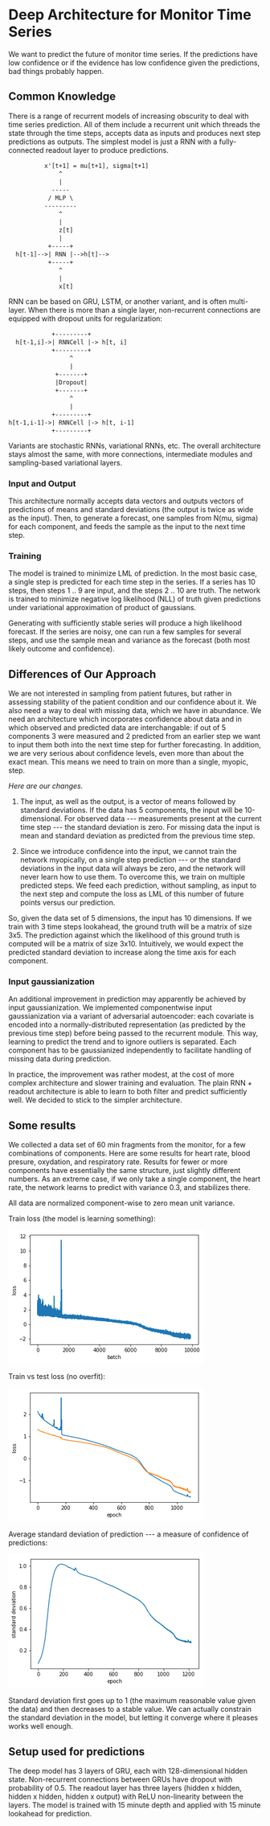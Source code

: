 # Deep Architecture for Monitor Time Series

We want to predict the future of monitor time series.
If the predictions have low confidence or if the 
evidence has low confidence given the predictions,
bad things probably happen.

## Common Knowledge

There is a range of recurrent models of increasing obscurity to
deal with  time series prediction. All of them include a
recurrent unit which threads the state through the time steps,
accepts data as inputs and produces next step predictions as
outputs. The simplest model is just a RNN with a fully-connected
readout layer to produce predictions.

```
          x'[t+1] = mu[t+1], sigma[t+1]
              ^
              |
            -----
           / MLP \
          ---------
              ^
              |
              z[t]
              |
           +-----+    
  h[t-1]-->| RNN |-->h[t]-->
           +-----+
              ^
              |
              x[t]

```

RNN can be based on GRU, LSTM, or another variant, and is often
multi-layer. When there is more than a single layer,
non-recurrent connections are equipped with dropout units
for regularization:

```
            +---------+
  h[t-1,i]->| RNNCell |-> h[t, i]
            +---------+
                 ^
                 |
             +-------+    
             |Dropout|
             +-------+
                 ^
                 |
            +---------+
h[t-1,i-1]->| RNNCell |-> h[t, i-1]
            +---------+
```

Variants are stochastic RNNs, variational RNNs, etc. The
overall architecture stays almost the same, with more
connections, intermediate modules and sampling-based variational
layers.

### Input and Output

This architecture normally accepts data vectors and outputs
vectors of predictions of means and standard deviations (the
output is twice as wide as the input). Then, to generate a
forecast, one samples from N(mu, sigma) for each component, and
feeds the sample as the input to the next time step.

### Training

The model is trained to minimize LML of prediction. In the most
basic case, a single step is predicted for each time step in the
series. If a series has 10 steps, then steps 1 .. 9 are input,
and the steps 2 .. 10 are truth. The network is trained to
minimize negative log likelihood (NLL) of truth given
predictions under variational approximation of product of
gaussians.

Generating with sufficiently stable series will produce a high
likelihood forecast. If the series are noisy, one can run a few
samples for several steps, and use the sample mean and variance
as the forecast (both most likely outcome and confidence). 

## Differences of Our Approach

We are not interested in sampling from patient futures, but
rather in assessing stability of the patient condition and our
confidence about it.  We also need a way to deal with missing
data, which we have in abundance. We need an architecture which
incorporates confidence about data and in which observed and
predicted data are interchangable: if out of 5 components 3 were
measured and 2 predicted from an earlier step we want to input
them both into the next time step for further forecasting. In
addition, we are very serious about confidence levels, even more
than about the exact mean. This means we need to train on more
than a single, myopic, step.

_Here are our changes._

1. The input, as well as the output, is a vector of means followed
by standard deviations. If the data has 5 components, the input
will be 10-dimensional. For observed data --- measurements
present at the current time step --- the standard deviation is
zero. For missing data the input is mean and standard deviation
as predicted from the previous time step.

2. Since we introduce confidence into the input, we cannot train
the network myopically, on a single step prediction --- or the
standard deviations in the input data will always be zero, and
the network will never learn how to use them. To overcome this,
we train on multiple predicted steps. We feed each prediction,
without sampling, as input to the next step and compute the loss
as LML of this number of future points versus our prediction.

So, given the data set of 5 dimensions, the input has 10
dimensions. If we train with 3 time steps lookahead, the ground
truth will be a matrix of size 3x5. The prediction against
which the likelihood of this ground truth is computed will be
a matrix of size 3x10. Intuitively, we would expect the
predicted standard deviation to increase along the time axis
for each component.

### Input gaussianization

An additional improvement in prediction may apparently be
achieved by input gaussianization.  We implemented
componentwise input gaussianization via a variant of adversarial 
autoencoder: each covariate is encoded into a
normally-distributed representation (as predicted by the
previous time step) before being passed to the
recurrent module. This way, learning to predict the trend and
to ignore outliers is separated. Each component has to be
gaussianized independently to facilitate handling of missing
data during prediction.

In practice, the improvement was rather modest, at the cost of
more complex architecture and slower training and evaluation.
The plain RNN + readout architecture is able to learn to
both filter and predict sufficiently well.  We decided to stick
to the simpler architecture.

## Some results

We collected a data set of 60 min fragments from the monitor,
for a few combinations of components. Here are some results
for heart rate, blood presure, oxydation, and respiratory rate. Results
for fewer or more components have essentially the same
structure, just slightly different numbers. As an extreme case,
if we only take a single component, the heart rate, the network
learns to predict with variance 0.3, and stabilizes there.

All data are normalized component-wise to zero mean unit
variance. 

Train loss (the model is learning something):

![Train loss](train-loss.png)

Train vs test loss (no overfit):

![Train and test loss](train-test-loss.png)

Average standard deviation of prediction --- a measure of
confidence of predictions:

![Average standard deviation](standard-deviation.png)

Standard deviation first goes up to 1 (the maximum reasonable
value given the data) and then decreases to a stable value. We
can actually constrain the standard deviation in the model, but
letting it converge where it pleases works well enough.

##  Setup used for predictions

The deep model has 3 layers of GRU, each with 128-dimensional
hidden state. Non-recurrent connections between GRUs have
dropout with probability of 0.5.  The readout layer has three
layers (hidden x hidden, hidden x hidden, hidden x output) with
ReLU non-linearity between the layers.  The model is trained
with 15 minute depth and applied with 15 minute lookahead for
prediction.
